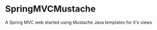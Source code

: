 SpringMVCMustache
=================

A Spring MVC web started using Mustache Java templates for it's views
